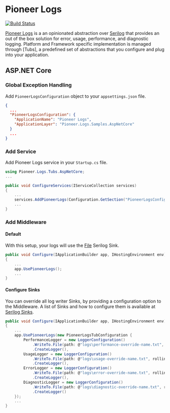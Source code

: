 # Pioneer Logs

[![Build Status](https://dev.azure.com/pioneer-code/Pioneer%20Logs/_apis/build/status/PioneerCode.pioneer-logs)](https://dev.azure.com/pioneer-code/Pioneer%20Logs/_build/latest?definitionId=3)

[Pioneer Logs](https://github.com/PioneerCode/pioneer-logs) is a an opinionated abstraction over [Serilog](https://github.com/serilog/serilog) that provides an out of the box solution for error, usage, performance, and diagnostic logging. Platform and Framework specific implementation is managed through [Tubs], a predefined set of abstractions that you configure and plug into your application.  


## ASP.NET Core

### Global Exception Handling

Add `PioneerLogsConfiguration` object to your `appsettings.json` file.

```json
{
  ...
  "PioneerLogsConfiguration": {
    "ApplicationName": "Pioneer Logs",
    "ApplicationLayer": "Pioneer.Logs.Samples.AspNetCore"
  }
  ...
}
```

### Add Service

Add Pioneer Logs service in your `Startup.cs` file.

```csharp
using Pioneer.Logs.Tubs.AspNetCore;
...

public void ConfigureServices(IServiceCollection services)
{
    ...
    services.AddPioneerLogs(Configuration.GetSection("PioneerLogsConfiguration"));
    ...
}
```

### Add Middleware

#### Default

With this setup, your logs will use the [File](https://github.com/serilog/serilog-sinks-file) Serilog Sink.
 
```csharp
public void Configure(IApplicationBuilder app, IHostingEnvironment env)
{
    ...
    app.UsePioneerLogs();
    ...
}

```

#### Configure Sinks

You can override all log writer Sinks, by providing a configuration option to the Middleware. 
A list of Sinks and how to configure them is available at [Serilog Sinks](https://github.com/serilog/serilog/wiki/Provided-Sinks).

```csharp
public void Configure(IApplicationBuilder app, IHostingEnvironment env)
{
    ...
    app.UsePioneerLogs(new PioneerLogsTubConfiguration {
        PerformanceLogger = new LoggerConfiguration()
            .WriteTo.File(path: @"logs\performance-override-name.txt", rollingInterval: RollingInterval.Day)
            .CreateLogger(),
        UsageLogger = new LoggerConfiguration()
            .WriteTo.File(path: @"logs\usage-override-name.txt", rollingInterval: RollingInterval.Day)
            .CreateLogger(),
        ErrorLogger = new LoggerConfiguration()
            .WriteTo.File(path: @"logs\error-override-name.txt", rollingInterval: RollingInterval.Day)
            .CreateLogger(),
        DiagnosticLogger = new LoggerConfiguration()
            .WriteTo.File(path: @"logs\diagnostic-override-name.txt", rollingInterval: RollingInterval.Day)
            .CreateLogger()
    });
    ...
}

```
